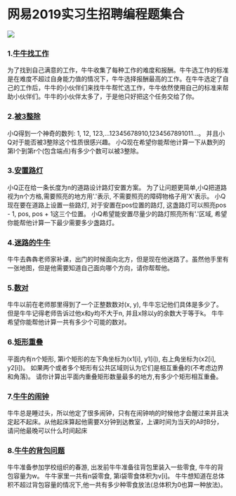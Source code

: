 # 网易2019实习生招聘编程题集合

![](https://github.com/shijiacheng/AlgorithmProblems/blob/master/images/netease-logo.jpeg?raw=true)

### 1.[牛牛找工作](https://github.com/shijiacheng/AlgorithmProblems/blob/master/src/com/shijc/coding/netease_intern_2019/JobSearch.java)

为了找到自己满意的工作，牛牛收集了每种工作的难度和报酬。牛牛选工作的标准是在难度不超过自身能力值的情况下，牛牛选择报酬最高的工作。在牛牛选定了自己的工作后，牛牛的小伙伴们来找牛牛帮忙选工作，牛牛依然使用自己的标准来帮助小伙伴们。牛牛的小伙伴太多了，于是他只好把这个任务交给了你。

### 2.[被3整除](https://github.com/shijiacheng/AlgorithmProblems/blob/master/src/com/shijc/coding/netease_intern_2019/DividedBy3.java)

小Q得到一个神奇的数列: 1, 12, 123,...12345678910,1234567891011...。 
并且小Q对于能否被3整除这个性质很感兴趣。 
小Q现在希望你能帮他计算一下从数列的第l个到第r个(包含端点)有多少个数可以被3整除。

### 3.[安置路灯](https://github.com/shijiacheng/AlgorithmProblems/blob/master/src/com/shijc/coding/netease_intern_2019/PutLamps.java)

小Q正在给一条长度为n的道路设计路灯安置方案。 
为了让问题更简单,小Q把道路视为n个方格,需要照亮的地方用'.'表示, 不需要照亮的障碍物格子用'X'表示。 
小Q现在要在道路上设置一些路灯, 对于安置在pos位置的路灯, 这盏路灯可以照亮pos - 1, pos, pos + 1这三个位置。 
小Q希望能安置尽量少的路灯照亮所有'.'区域, 希望你能帮他计算一下最少需要多少盏路灯。

### 4.[迷路的牛牛](https://github.com/shijiacheng/AlgorithmProblems/blob/master/src/com/shijc/coding/netease_intern_2019/FindDirection.java)

牛牛去犇犇老师家补课，出门的时候面向北方，但是现在他迷路了。虽然他手里有一张地图，但是他需要知道自己面向哪个方向，请你帮帮他。

### 5.[数对](https://github.com/shijiacheng/AlgorithmProblems/blob/master/src/com/shijc/coding/netease_intern_2019/NumberPairs.java)

牛牛以前在老师那里得到了一个正整数数对(x, y), 牛牛忘记他们具体是多少了。 
但是牛牛记得老师告诉过他x和y均不大于n, 并且x除以y的余数大于等于k。 
牛牛希望你能帮他计算一共有多少个可能的数对。

### 6.[矩形重叠](https://github.com/shijiacheng/AlgorithmProblems/blob/master/src/com/shijc/coding/netease_intern_2019/RectanglesOverlap.java)

平面内有n个矩形, 第i个矩形的左下角坐标为(x1[i], y1[i]), 右上角坐标为(x2[i], y2[i])。 
如果两个或者多个矩形有公共区域则认为它们是相互重叠的(不考虑边界和角落)。 
请你计算出平面内重叠矩形数量最多的地方,有多少个矩形相互重叠。

### 7.[牛牛的闹钟](https://github.com/shijiacheng/AlgorithmProblems/blob/master/src/com/shijc/coding/netease_intern_2019/AlarmClock.java)

牛牛总是睡过头，所以他定了很多闹钟，只有在闹钟响的时候他才会醒过来并且决定起不起床。从他起床算起他需要X分钟到达教室，上课时间为当天的A时B分，请问他最晚可以什么时间起床

### 8.[牛牛的背包问题](https://github.com/shijiacheng/AlgorithmProblems/blob/master/src/com/shijc/coding/netease_intern_2019/BackpackSolution.java)

牛牛准备参加学校组织的春游, 出发前牛牛准备往背包里装入一些零食, 牛牛的背包容量为w。 
牛牛家里一共有n袋零食, 第i袋零食体积为v[i]。 
牛牛想知道在总体积不超过背包容量的情况下,他一共有多少种零食放法(总体积为0也算一种放法)。